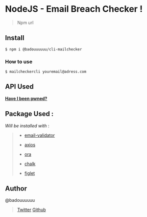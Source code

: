 # NodeJS - Email Breach Checker !

> Npm url

## Install

```shell
$ npm i @badouuuuuu/cli-mailchecker
```

### How to use

```shell
$ mailcheckercli youremail@adress.com
```

## API Used

[**Have I been pwned?**](https://haveibeenpwned.com)


## Package Used :
_Will be installed with_ :

>-  [email-validator](https://www.npmjs.com/package/email-validator)
>
>-  [axios](https://www.npmjs.com/package/axios)
>
>-  [ora](https://www.npmjs.com/package/ora)
>
>-  [chalk](https://www.npmjs.com/package/chalk)
> 
>-   [figlet](https://www.npmjs.com/package/figlet)

## Author
@badouuuuuu
> [Twitter](https://twitter.com/badouuuuuu)
> [Github](https://github.com/badouuuuuu)

